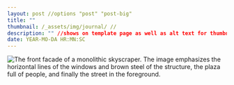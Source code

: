 ```yaml
---
layout: post //options "post" "post-big"
title: "" 
thumbnail: /_assets/img/journal/ //
description: "" //shows on template page as well as alt text for thumbnail
date: YEAR-MO-DA HR:MN:SC
---
```

<div class="grid-wide">
	<img src="/_assets/img/journal/daley-center.jpg" alt="The front facade of a monolithic skyscraper. The image emphasizes the horizontal lines of the windows and brown steel of the structure, the plaza full of people, and finally the street in the foreground." />
</div>
<div class="grid-item-4 grid-offset-3">
</div>
